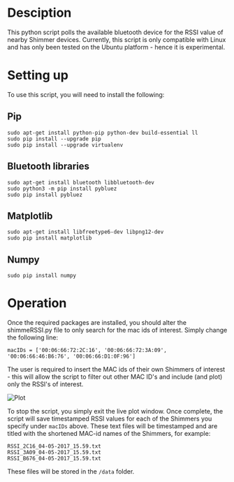 # Desciption
This python script polls the available bluetooth device for the RSSI value of nearby Shimmer devices. Currently, this script is only compatible with Linux and has only been tested on the Ubuntu platform - hence it is experimental. 

# Setting up
To use this script, you will need to install the following:

## Pip
```
sudo apt-get install python-pip python-dev build-essential ll
sudo pip install --upgrade pip 
sudo pip install --upgrade virtualenv 
```

## Bluetooth libraries
```
sudo apt-get install bluetooth libbluetooth-dev
sudo python3 -m pip install pybluez
sudo pip install pybluez
```

## Matplotlib

```
sudo apt-get install libfreetype6-dev libpng12-dev
sudo pip install matplotlib
```

## Numpy

```
sudo pip install numpy
```

# Operation
Once the required packages are installed, you should alter the shimmeRSSI.py file to only search for the mac ids of interest. Simply change the following line:
```
macIDs = ['00:06:66:72:2C:16', '00:06:66:72:3A:09', '00:06:66:46:B6:76', '00:06:66:D1:0F:96']
```
The user is required to insert the MAC ids of their own Shimmers of interest - this will allow the script to filter out other MAC ID's and include (and plot) only the RSSI's of interest.

![Plot](https://github.com/ShimmerResearch/shimmer3/blob/master/LogAndStream/python_scripts/RSSI%20test%20-%20experimental/SampleScreenshot.png)

To stop the script, you simply exit the live plot window. Once complete, the script will save timestamped RSSI values for each of the Shimmers you specify under ```macIDs``` above. These text files will be timestamped and are titled with the shortened MAC-id names of the Shimmers, for example:
```
RSSI_2C16_04-05-2017_15.59.txt
RSSI_3A09_04-05-2017_15.59.txt
RSSI_B676_04-05-2017_15.59.txt
```

These files will be stored in the ```/data``` folder.
